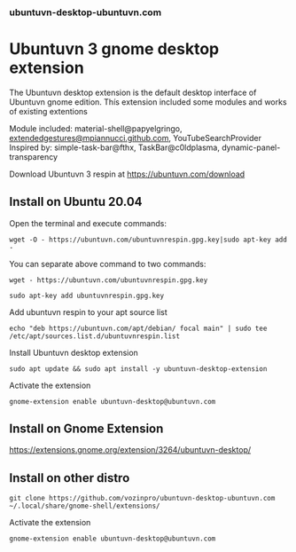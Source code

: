 ### ubuntuvn-desktop-ubuntuvn.com
# Ubuntuvn 3 gnome desktop extension
The Ubuntuvn desktop extension is the default desktop interface of Ubuntuvn gnome edition. Thís extension included some modules and works of existing extentions

Module included: material-shell@papyelgringo, extendedgestures@mpiannucci.github.com, YouTubeSearchProvider
Inspired by: simple-task-bar@fthx, TaskBar@c0ldplasma, dynamic-panel-transparency

Download Ubuntuvn 3 respin at https://ubuntuvn.com/download

## Install on Ubuntu 20.04

Open the terminal and execute commands:

`wget -O - https://ubuntuvn.com/ubuntuvnrespin.gpg.key|sudo apt-key add -`

You can separate above command to two commands:

`wget - https://ubuntuvn.com/ubuntuvnrespin.gpg.key`

`sudo apt-key add ubuntuvnrespin.gpg.key`

Add ubuntuvn respin to your apt source list

`echo "deb https://ubuntuvn.com/apt/debian/ focal main" | sudo tee /etc/apt/sources.list.d/ubuntuvnrespin.list`

Install Ubuntuvn desktop extension

`sudo apt update && sudo apt install -y ubuntuvn-desktop-extension`

Activate the extension

`gnome-extension enable ubuntuvn-desktop@ubuntuvn.com`
## Install on Gnome Extension

https://extensions.gnome.org/extension/3264/ubuntuvn-desktop/

## Install on other distro

`git clone https://github.com/vozinpro/ubuntuvn-desktop-ubuntuvn.com ~/.local/share/gnome-shell/extensions/`

Activate the extension

`gnome-extension enable ubuntuvn-desktop@ubuntuvn.com`
